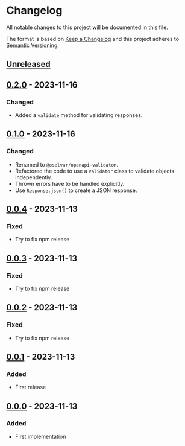 # Changelog

All notable changes to this project will be documented in this file.

The format is based on [Keep a Changelog](http://keepachangelog.com/en/1.0.0/)
and this project adheres to [Semantic Versioning](http://semver.org/spec/v2.0.0.html).

## [Unreleased]

## [0.2.0] - 2023-11-16
### Changed
- Added a `validate` method for validating responses.

## [0.1.0] - 2023-11-16
### Changed
- Renamed to `@oselvar/openapi-validator`.
- Refactored the code to use a `Validator` class to validate objects independently.
- Thrown errors have to be handled explicitly.
- Use `Response.json()` to create a JSON response.

## [0.0.4] - 2023-11-13
### Fixed
- Try to fix npm release

## [0.0.3] - 2023-11-13
### Fixed
- Try to fix npm release

## [0.0.2] - 2023-11-13
### Fixed
- Try to fix npm release

## [0.0.1] - 2023-11-13
### Added
- First release

## [0.0.0] - 2023-11-13
### Added
- First implementation

[Unreleased]: https://github.com/rcmachado/changelog/compare/v0.2.0...HEAD
[0.2.0]: https://github.com/rcmachado/changelog/compare/v0.1.0...v0.2.0
[0.1.0]: https://github.com/rcmachado/changelog/compare/v0.0.4...v0.1.0
[0.0.4]: https://github.com/rcmachado/changelog/compare/v0.0.3...v0.0.4
[0.0.3]: https://github.com/rcmachado/changelog/compare/v0.0.2...v0.0.3
[0.0.2]: https://github.com/rcmachado/changelog/compare/v0.0.1...v0.0.2
[0.0.1]: https://github.com/rcmachado/changelog/compare/v0.0.0...v0.0.1
[0.0.0]: https://github.com/rcmachado/changelog/compare/dc9169d6918a38300db35e2e01d372e1c4f4d7d9...v0.0.0
